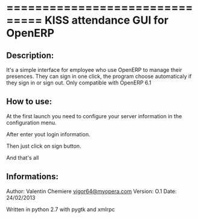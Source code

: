 ===============================
KISS attendance GUI for OpenERP
===============================

Description:
------------

It's a simple interface for employee who use OpenERP to manage their presences.
They can sign in one click, the program choose automaticaly if they sign in or
sign out.
Only compatible with OpenERP 6.1

How to use:
-----------

At the first launch you need to configure your server information in the
configuration menu.

After enter yout login information.

Then just click on sign button.

And that's all


Informations:
-------------

Author: Valentin Chemiere <vigor64@myopera.com>
Version: O.1
Date: 24/02/2013

Written in python 2.7 with pygtk and xmlrpc
